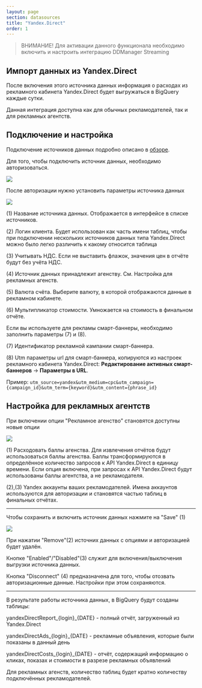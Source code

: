 ```yaml
---
layout: page
section: datasources
title: "Yandex.Direct"
order: 1
---
```


>ВНИМАНИЕ! Для активации данного функционала необходимо включить и настроить интеграцию DDManager Streaming

## Импорт данных из Yandex.Direct

После включения этого источника данных информация о расходах из рекламного кабинета Yandex.Direct будет выгружаться  в BigQuery каждые сутки.

Данная интеграция доступна как для обычных рекламодателей, так и для рекламных агентств.

## Подключение и настройка

Подключение источников данных подробно описано в [обзоре](https://docs.segmentstream.com/datasources/index).

Для того, чтобы подключить источник данных, необходимо авторизоваться.

![](/img/YD1.png)

После авторизации нужно установить параметры источника данных

![](/img/YD2.png)

(1) Название источника данных. Отображается в интерфейсе в списке источников.

(2) Логин клиента. Будет использован как часть имени таблиц, чтобы при подключении нескольких источников данных типа Yandex.Direct можно было легко различить к какому относится таблица

(3) Учитывать НДС. Если не выставить флажок, значения цен в отчёте будут без учёта НДС.

(4) Источник данных принадлежит агенству. См. Настройка для рекламных агенств.

(5) Валюта счёта. Выберите валюту, в которой отображаются данные в рекламном кабинете.

(6) Мультипликатор стоимости. Умножается на стоимость в финальном отчёте.

Если вы используете для рекламы смарт-баннеры, необходимо заполнить параметры (7) и (8).

(7) Идентификатор рекламной кампании смарт-баннера.

(8) Utm параметры url для смарт-баннера, копируются из настроек рекламного кабинета Yandex.Direct: **Редактирование активных смарт-баннеров** → **Параметры в URL**.

Пример: `utm_source=yandex&utm_medium=cpc&utm_campaign={campaign_id}&utm_term={keyword}&utm_content={phrase_id}`

## Настройка для рекламных агентств

При включении опции "Рекламное агенство" становятся доступны новые опции

![](/img/YD3.png)

(1) Расходовать баллы агенства. Для извлечения отчётов будут использоваться баллы агенства. Баллы трансформируются в определённое количество запросов к API Yandex.Direct в единицу времени. Если опция включена, при запросах к API Yandex.Direct будут использованы баллы агентства, а не рекламодателя.

(2),(3) Yandex аккаунты ваших рекламодателей. Имена аккаунтов используются для авторизации и становятся частью таблиц в финальных отчётах.

---

Чтобы сохранить и включить источник данных нажмите на "Save" (1)

![](/img/YD4.png)

При нажатии "Remove"(2) источних данных с опциями и авторизацией будет удалён.

Кнопке "Enabled"/"Disabled"(3) служит для включения/выключения выгрузки источника данных.

Кнопка "Disconnect" (4) предназначена для того, чтобы отозвать авторизационные данные. Настройки при этом сохраняются.

---

В результате работы источника данных,  в BigQuery будут созданы таблицы:

yandexDirectReport_{login}_{DATE} - полный отчёт, загруженный из Yandex.Direct

yandexDirectAds_{login}_{DATE} - рекламные объявления, которые были показаны в данный день

yandexDirectCosts_{login}_{DATE} - отчёт, содержащий информацию о кликах, показах и стоимости в разрезе рекламных объявлений

Для рекламных агенств, количество таблиц будет кратно количеству подключённых рекламодателей.
